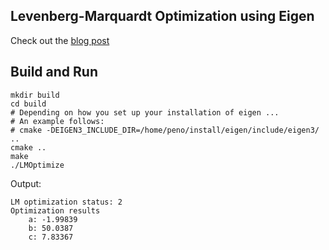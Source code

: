 ## Levenberg-Marquardt Optimization using Eigen

Check out the [blog post](https://medium.com/@sarvagya.vaish/levenberg-marquardt-optimization-part-2-5a71f7db27a0)

## Build and Run

```
mkdir build
cd build
# Depending on how you set up your installation of eigen ...
# An example follows:
# cmake -DEIGEN3_INCLUDE_DIR=/home/peno/install/eigen/include/eigen3/ ..
cmake ..
make
./LMOptimize
```

Output:
```
LM optimization status: 2
Optimization results
    a: -1.99839
    b: 50.0387
    c: 7.83367
```

